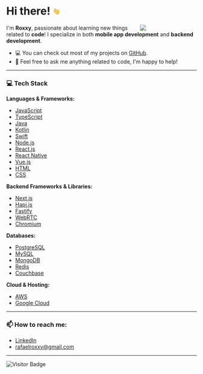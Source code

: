 # Hi there! <img src="https://raw.githubusercontent.com/ABSphreak/ABSphreak/master/gifs/Hi.gif" width="20px">  
<img align='right' src='https://user-images.githubusercontent.com/5713670/87202985-820dcb80-c2b6-11ea-9f56-7ec461c497c3.gif' width='150px'>

I'm **Roxxy**, passionate about learning new things related to **code**! I specialize in both **mobile app development** and **backend development**.

- 💻 You can check out most of my projects on [GitHub](https://github.com/roxxydev).
- 💬 Feel free to ask me anything related to code, I'm happy to help!

---

### 💻 **Tech Stack**

**Languages & Frameworks:**
- <a href="https://developer.mozilla.org/en-US/docs/Web/JavaScript" target="_blank">JavaScript</a>
- <a href="https://www.typescriptlang.org/" target="_blank">TypeScript</a>
- <a href="https://www.java.com" target="_blank">Java</a>
- <a href="https://kotlinlang.org/" target="_blank">Kotlin</a>
- <a href="https://swift.org" target="_blank">Swift</a>
- <a href="https://nodejs.org" target="_blank">Node.js</a>
- <a href="https://reactjs.org" target="_blank">React.js</a>
- <a href="https://reactnative.dev/" target="_blank">React Native</a>
- <a href="https://vuejs.org" target="_blank">Vue.js</a>
- <a href="https://www.w3.org/html" target="_blank">HTML</a>
- <a href="https://www.w3.org/Style/CSS/Overview.en.html" target="_blank">CSS</a>

**Backend Frameworks & Libraries:**
- <a href="https://nextjs.org/" target="_blank">Next.js</a>
- <a href="https://hapi.dev" target="_blank">Hapi.js</a>
- <a href="https://www.fastify.io" target="_blank">Fastify</a>
- <a href="https://webrtc.org" target="_blank">WebRTC</a>
- <a href="https://www.chromium.org" target="_blank">Chromium</a>

**Databases:**
- <a href="https://www.postgresql.org" target="_blank">PostgreSQL</a>
- <a href="https://www.mysql.com" target="_blank">MySQL</a>
- <a href="https://www.mongodb.com" target="_blank">MongoDB</a>
- <a href="https://redis.io" target="_blank">Redis</a>
- <a href="https://www.couchbase.com" target="_blank">Couchbase</a>

**Cloud & Hosting:**
- <a href="https://aws.amazon.com" target="_blank">AWS</a>
- <a href="https://cloud.google.com/" target="_blank">Google Cloud</a>

---

### 📫 **How to reach me:**

- [LinkedIn](https://www.linkedin.com/in/roxxy-rafael-1b9a1b50)
- [rafaelroxxy@gmail.com](mailto:rafaelroxxy@gmail.com)

---

![Visitor Badge](https://visitor-badge.glitch.me/badge?page_id=roxxydev.roxxydev)
